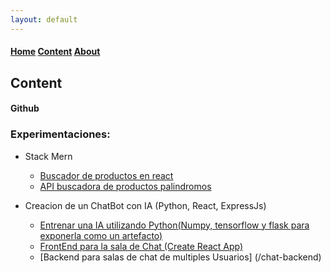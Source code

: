 ```yaml
---
layout: default
---
```

####  [Home](./) [Content](./page2.html) [About](./about.html)


## Content

#### Github

### Experimentaciones:

- Stack Mern
  - [Buscador de productos en react](/desafio-frontend/)
  - [API buscadora de productos palindromos](/desafio-backend)

- Creacion de un ChatBot con IA (Python, React, ExpressJs)
  - [Entrenar una IA utilizando Python(Numpy, tensorflow y flask para exponerla como un artefacto)](/helena-bot)
  - [FrontEnd para la sala de Chat (Create React App)](/chat-frontend)
  - [Backend para salas de chat de multiples Usuarios] (/chat-backend)

